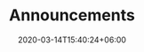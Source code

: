 ---
title : "Announcements"
page_header_bg : "images/background/page-title-bg.jpg"
date: 2020-03-14T15:40:24+06:00
description : "Lorem ipsum dolor sit amet, consectetur adipisicing elit. Maiores, velit."
draft : false
---